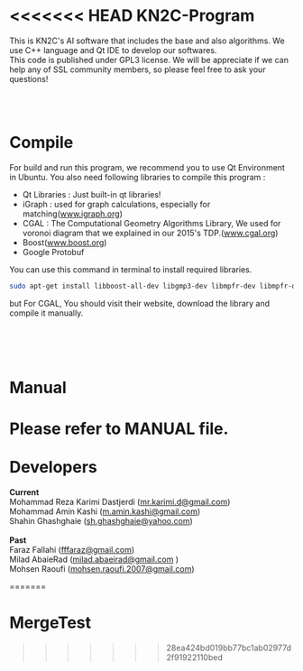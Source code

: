 <<<<<<< HEAD
KN2C-Program
========

This is KN2C's AI software that includes the base and also algorithms. We use C++ language and Qt IDE to develop our softwares.
<br />This code is published under GPL3  license. We will be appreciate if we can help any of SSL community members, so please feel free to ask your questions!

<br> <br>

Compile
========
For build and run this program, we recommend you to use Qt Environment in Ubuntu. You also need following libraries to compile this program :
- Qt Libraries : Just built-in qt libraries!
- iGraph : used for graph calculations, especially for matching(www.igraph.org)
- CGAL : The Computational Geometry Algorithms Library, We used for voronoi diagram that we explained in our 2015's TDP.(www.cgal.org)
- Boost(www.boost.org)
- Google Protobuf

You can use this command in terminal to install required libraries.
```bash
sudo apt-get install libboost-all-dev libgmp3-dev libmpfr-dev libmpfr-doc libmpfr4 libmpfr4-dbg libigraph0* libprotobuf-dev protobuf-compiler
```
but For CGAL, You should visit their website, download the library and compile it manually.

<br> <br>
Manual
=========
Please refer to MANUAL file.
<br> <br>
Developers
=========
<b>Current</b> <br />
Mohammad Reza Karimi Dastjerdi (mr.karimi.d@gmail.com) <br />
Mohammad Amin Kashi (m.amin.kashi@gmail.com) <br />
Shahin Ghashghaie (sh.ghashghaie@yahoo.com) <br />
<br />
<b>Past</b> <br />
Faraz Fallahi (fffaraz@gmail.com) <br />
Milad AbaieRad (milad.abaeirad@gmail.com ) <br />
Mohsen Raoufi (mohsen.raoufi.2007@gmail.com) <br />



=======
# MergeTest
>>>>>>> 28ea424bd019bb77bc1ab02977d2f91922110bed

